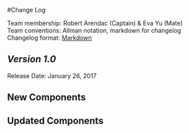 #Change Log

Team membership:  Robert Arendac (Captain) & Eva Yu (Mate)  
Team conventions: Allman notation, markdown for changelog  
Changelog format: [Markdown](https://github.com/adam-p/markdown-here/wiki/Markdown-Cheatsheet) 

## *Version 1.0*

Release Date: January 26, 2017

## New Components
    
## Updated Components

